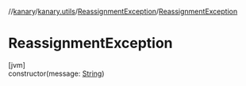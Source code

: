//[kanary](../../../index.md)/[kanary.utils](../index.md)/[ReassignmentException](index.md)/[ReassignmentException](-reassignment-exception.md)

# ReassignmentException

[jvm]\
constructor(message: [String](https://kotlinlang.org/api/latest/jvm/stdlib/kotlin/-string/index.html))
